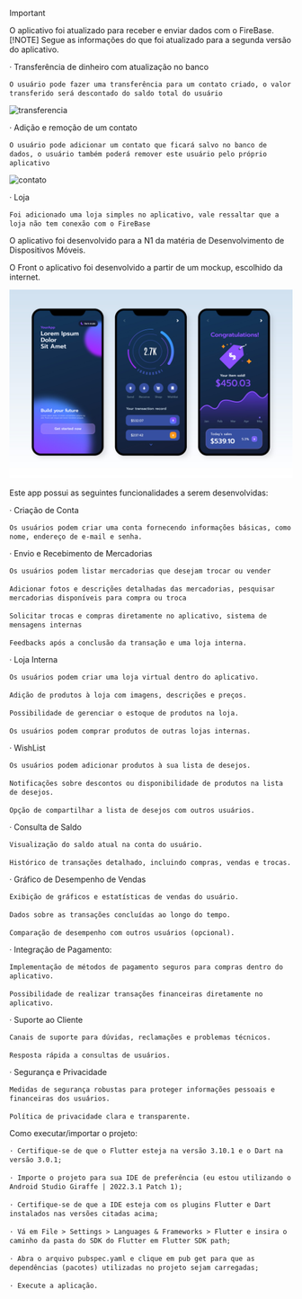 > [!IMPORTANT]
> O aplicativo foi atualizado para receber e enviar dados com o FireBase.
>[!NOTE]
>Segue as informações do que foi atualizado para a segunda versão do aplicativo.



· Transferência de dinheiro com atualização no banco

    O usuário pode fazer uma transferência para um contato criado, o valor transferido será descontado do saldo total do usuário 

 ![transferencia](https://github.com/Alchini/App_Vendas_Flutter/assets/108496754/158f9561-5b6e-414a-a168-775bf01048ee)


· Adição e remoção de um contato   


    O usuário pode adicionar um contato que ficará salvo no banco de dados, o usuário também poderá remover este usuário pelo próprio aplicativo

 ![contato](https://github.com/Alchini/App_Vendas_Flutter/assets/108496754/b52d5e3c-08cd-4741-b04b-4538ff89444e)
 
· Loja

    Foi adicionado uma loja simples no aplicativo, vale ressaltar que a loja não tem conexão com o FireBase

    





O aplicativo foi desenvolvido para a N1 da matéria de Desenvolvimento de Dispositivos Móveis.

O Front o aplicativo foi desenvolvido a partir de um mockup, escolhido da internet.

![Alt text](assets/images/Mockup.jpg)

Este app possui as seguintes funcionalidades a serem desenvolvidas:


· Criação de Conta

    Os usuários podem criar uma conta fornecendo informações básicas, como nome, endereço de e-mail e senha.

· Envio e Recebimento de Mercadorias

    Os usuários podem listar mercadorias que desejam trocar ou vender

    Adicionar fotos e descrições detalhadas das mercadorias, pesquisar mercadorias disponíveis para compra ou troca

    Solicitar trocas e compras diretamente no aplicativo, sistema de mensagens internas

    Feedbacks após a conclusão da transação e uma loja interna.

· Loja Interna

    Os usuários podem criar uma loja virtual dentro do aplicativo.

    Adição de produtos à loja com imagens, descrições e preços.

    Possibilidade de gerenciar o estoque de produtos na loja.

    Os usuários podem comprar produtos de outras lojas internas.

· WishList

    Os usuários podem adicionar produtos à sua lista de desejos.

    Notificações sobre descontos ou disponibilidade de produtos na lista de desejos.

    Opção de compartilhar a lista de desejos com outros usuários.

· Consulta de Saldo

    Visualização do saldo atual na conta do usuário.

    Histórico de transações detalhado, incluindo compras, vendas e trocas.

· Gráfico de Desempenho de Vendas

    Exibição de gráficos e estatísticas de vendas do usuário.

    Dados sobre as transações concluídas ao longo do tempo.

    Comparação de desempenho com outros usuários (opcional).

· Integração de Pagamento:

    Implementação de métodos de pagamento seguros para compras dentro do aplicativo.

    Possibilidade de realizar transações financeiras diretamente no aplicativo.

· Suporte ao Cliente

    Canais de suporte para dúvidas, reclamações e problemas técnicos.

    Resposta rápida a consultas de usuários.

· Segurança e Privacidade

    Medidas de segurança robustas para proteger informações pessoais e financeiras dos usuários.

    Política de privacidade clara e transparente.




Como executar/importar o projeto:

    · Certifique-se de que o Flutter esteja na versão 3.10.1 e o Dart na versão 3.0.1;

    · Importe o projeto para sua IDE de preferência (eu estou utilizando o Android Studio Giraffe | 2022.3.1 Patch 1);

    · Certifique-se de que a IDE esteja com os plugins Flutter e Dart instalados nas versões citadas acima;

    · Vá em File > Settings > Languages & Frameworks > Flutter e insira o caminho da pasta do SDK do Flutter em Flutter SDK path;

    · Abra o arquivo pubspec.yaml e clique em pub get para que as dependências (pacotes) utilizadas no projeto sejam carregadas;
    
    · Execute a aplicação.


